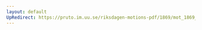 ```yaml
---
layout: default
UpRedirect: https://pruto.im.uu.se/riksdagen-motions-pdf/1869/mot_1869__ak__202/mot_1869__ak__202-001.pdf
---
```

